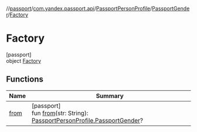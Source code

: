 //[passport](../../../../../index.md)/[com.yandex.passport.api](../../../index.md)/[PassportPersonProfile](../../index.md)/[PassportGender](../index.md)/[Factory](index.md)

# Factory

[passport]\
object [Factory](index.md)

## Functions

| Name | Summary |
|---|---|
| [from](from.md) | [passport]<br>fun [from](from.md)(str: String): [PassportPersonProfile.PassportGender](../index.md)? |
